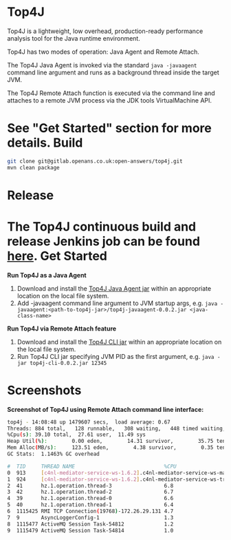 Top4J
=====
Top4J is a lightweight, low overhead, production-ready performance analysis tool for the Java runtime environment.

Top4J has two modes of operation: Java Agent and Remote Attach.

The Top4J Java Agent is invoked via the standard `java -javaagent` command line argument and runs as a background thread inside the target JVM.

The Top4J Remote Attach function is executed via the command line and attaches to a remote JVM process via the JDK tools VirtualMachine API.

See "Get Started" section for more details.
Build
=====
```bash
git clone git@gitlab.openans.co.uk:open-answers/top4j.git
mvn clean package
```
Release
=======
The Top4J continuous build and release Jenkins job can be found [here](http://hlcit001:8080/jenkins/job/top4j/).
Get Started
===========
**Run Top4J as a Java Agent**
1. Download and install the [Top4J Java Agent jar](http://hlcit003:8081/nexus/content/repositories/releases/io/top4j/top4j-javaagent/0.0.2/top4j-javaagent-0.0.2.jar) within an appropriate location on the local file system.
1. Add -javaagent command line argument to JVM startup args, e.g. `java -javaagent:<path-to-top4j-jar>/top4j-javaagent-0.0.2.jar <java-class-name>`

**Run Top4J via Remote Attach feature**
1. Download and install the [Top4J CLI jar](http://hlcit003:8081/nexus/content/repositories/releases/io/top4j/top4j-cli/0.0.2/top4j-cli-0.0.2.jar) within an appropriate location on the local file system.
1. Run Top4J CLI jar specifying JVM PID as the first argument, e.g. `java -jar top4j-cli-0.0.2.jar 12345`

Screenshots
===========
**Screenshot of Top4J using Remote Attach command line interface:**
```bash
top4j - 14:08:48 up 1479607 secs,  load average: 0.67
Threads: 884 total,   128 runnable,   308 waiting,   448 timed waiting,   0 blocked
%Cpu(s): 39.10 total,  27.61 user,  11.49 sys
Heap Util(%):        0.00 eden,        14.31 survivor,        35.75 tenured
Mem Alloc(MB/s):     123.51 eden,        4.38 survivor,        0.35 tenured
GC Stats:  1.1463% GC overhead

#  TID     THREAD NAME                             %CPU
0  913     [c4nl-mediator-service-ws-1.6.2].c4nl-mediator-service-ws-materialSearch.event.correlator19.6
1  924     [c4nl-mediator-service-ws-1.6.2].c4nl-mediator-service-ws-transferMakeRequests.event.correlator19.5
2  41      hz.1.operation.thread-3                 6.8
3  42      hz.1.operation.thread-2                 6.7
4  39      hz.1.operation.thread-0                 6.6
5  40      hz.1.operation.thread-1                 6.4
6  1115425 RMI TCP Connection(19768)-172.26.29.131 4.7
7  9       AsyncLoggerConfig-1                     1.3
8  1115477 ActiveMQ Session Task-54812             1.2
9  1115479 ActiveMQ Session Task-54814             1.0
```

